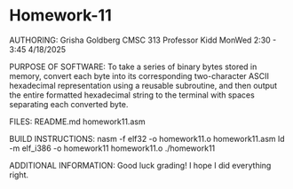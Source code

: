 # Homework-11

AUTHORING: Grisha Goldberg CMSC 313 Professor Kidd MonWed 2:30 - 3:45 4/18/2025

PURPOSE OF SOFTWARE: To take a series of binary bytes stored in memory, convert each byte into its corresponding two-character ASCII hexadecimal representation using a reusable subroutine, and then output the entire formatted hexadecimal string to the terminal with spaces separating each converted byte.

FILES: README.md homework11.asm

BUILD INSTRUCTIONS:
nasm -f elf32 -o homework11.o homework11.asm
ld -m elf_i386 -o homework11 homework11.o
./homework11

ADDITIONAL INFORMATION: Good luck grading! I hope I did everything right.
